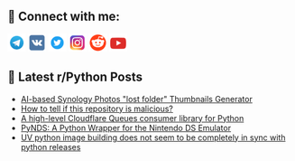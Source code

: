 ## 🔎 Connect with me:
[<img src="https://github.com/bullbesh/bullbesh/blob/main/images/Telegram.png" width="32" height="32" />](https://t.me/bullbesh)
[<img src="https://github.com/bullbesh/bullbesh/blob/main/images/VK.png" width="32" height="32" />](https://vk.com/bullbesh)
[<img src="https://github.com/bullbesh/bullbesh/blob/main/images/Twitter.png" width="32" height="32" />](https://twitter.com/bullbesh1)
[<img src="https://github.com/bullbesh/bullbesh/blob/main/images/Instagram.png" width="32" height="32" />](https://www.instagram.com/bullbesh)
[<img src="https://github.com/bullbesh/bullbesh/blob/main/images/Reddit.png" width="32" height="32" />](https://www.reddit.com/user/bullbesh)
[<img src="https://github.com/bullbesh/bullbesh/blob/main/images/YouTube.png" width="32" height="32" />](https://www.youtube.com/channel/UCtfjRs6uzgq5mfm8S06WTcg)

## 📕 Latest r/Python Posts
<!-- BLOG-POST-LIST:START -->
- [AI-based Synology Photos &quot;lost folder&quot; Thumbnails Generator](https://www.reddit.com/r/Python/comments/1mtr07d/aibased_synology_photos_lost_folder_thumbnails/)
- [How to tell if this repository is malicious?](https://www.reddit.com/r/Python/comments/1mtqvl6/how_to_tell_if_this_repository_is_malicious/)
- [A high-level Cloudflare Queues consumer library for Python](https://www.reddit.com/r/Python/comments/1mtivrf/a_highlevel_cloudflare_queues_consumer_library/)
- [PyNDS: A Python Wrapper for the Nintendo DS Emulator](https://www.reddit.com/r/Python/comments/1mtiihx/pynds_a_python_wrapper_for_the_nintendo_ds/)
- [UV python image building does not seem to be completely in sync with python releases](https://www.reddit.com/r/Python/comments/1mtgpa3/uv_python_image_building_does_not_seem_to_be/)
<!-- BLOG-POST-LIST:END -->

